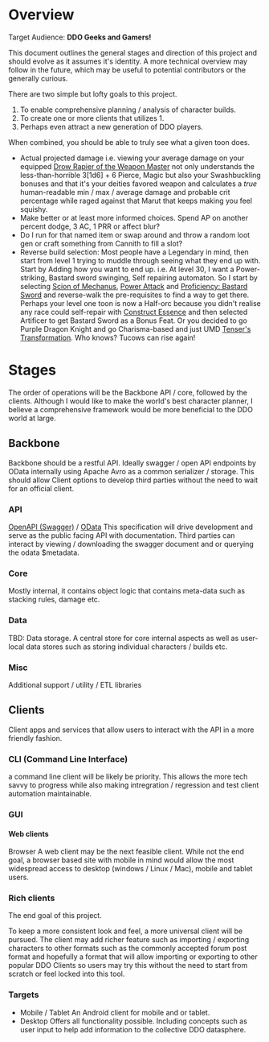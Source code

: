 # Overview

Target Audience: **DDO Geeks and Gamers!**

This document outlines the general stages and direction of this project and should evolve as it assumes it's identity.
A more technical overview may follow in the future, which may be useful to potential contributors or the generally curious.

There are two simple but lofty goals to this project.

1. To enable comprehensive planning / analysis of character builds.
2. To create one or more clients that utilizes 1.
3. Perhaps even attract a new generation of DDO players.

When combined, you should be able to truly see what a given toon does.

-   Actual projected damage
    i.e. viewing your average damage on your equipped [Drow Rapier of the Weapon Master](https://ddowiki.com/page/Item:Drow_Rapier_of_the_Weapon_Master)
    not only understands the less-than-horrible 3[1d6] + 6 Pierce, Magic but
    also your Swashbuckling bonuses and that it's your deities favored weapon
    and calculates a _true_ human-readable min / max / average damage and
    probable crit percentage while raged against that Marut that keeps
    making you feel squishy.
-   Make better or at least more informed choices. Spend AP on another
    percent dodge, 3 AC, 1 PRR or affect blur?
-   Do I run for that named item or swap around and throw a random loot
    gen or craft something from Cannith to fill a slot?
-   Reverse build selection: Most people have a Legendary in mind, then
    start from level 1 trying to muddle through seeing what they end up with.
    Start by Adding how you want to end up.
    i.e. At level 30, I want a Power-striking, Bastard sword swinging, Self
    repairing automaton. So I start by selecting
    [Scion of Mechanus](https://ddowiki.com/page/Scion_of_Mechanus),
    [Power Attack](https://ddowiki.com/page/Power_Attack) and
    [Proficiency: Bastard Sword](https://ddowiki.com/page/Proficiency:_Bastard_Sword)
    and reverse-walk the pre-requisites to find a way to get there. Perhaps
    your level one toon is now a Half-orc because you didn't realise any race
    could self-repair with [Construct Essence](https://ddowiki.com/page/Construct_Essence)
    and then selected Artificer to get Bastard Sword as a Bonus Feat. Or you
    decided to go Purple Dragon Knight and go Charisma-based and just UMD
    [Tenser's Transformation](https://ddowiki.com/page/Tenser%27s_Transformation).
    Who knows? Tucows can rise again!

# Stages

The order of operations will be the Backbone API / core, followed by the clients. Although I would like to make the world's best character planner, I believe a comprehensive framework would be more beneficial to the DDO world at large.

## Backbone

Backbone should be a restful API. Ideally swagger / open API endpoints by OData internally using Apache Avro as a common serializer / storage. This should allow
Client options to develop third parties without the need to wait for an official client.

### API

[OpenAPI (Swagger)](https://www.openapis.org/) / [OData](https://www.odata.org/)
This specification will drive development and serve as the public facing API with documentation.
Third parties can interact by viewing / downloading the swagger document and or querying the odata $metadata.

### Core

Mostly internal, it contains object logic that contains meta-data such as stacking rules, damage etc.

### Data

TBD: Data storage. A central store for core internal aspects as well as user-local data stores such as storing individual characters / builds etc.

### Misc

Additional support / utility / ETL libraries

## Clients

Client apps and services that allow users to interact with the API in a more friendly fashion.

### CLI (Command Line Interface)

a command line client will be likely be priority. This allows the more tech savvy to progress while also making intregration / regression and test client automation maintainable.

### GUI

#### Web clients

Browser
A web client may be the next feasible client. While not the end goal, a browser based site with mobile in mind would allow the most widespread access to desktop (windows / Linux / Mac), mobile and tablet users.

### Rich clients

The end goal of this project.

To keep a more consistent look and feel, a more universal client will be pursued. The client may add richer feature such as importing / exporting characters to other formats such as the commonly accepted forum post format and hopefully a format that will allow importing or exporting to other popular DDO Clients so users may try this without the need to start from scratch or feel locked into this tool.

### Targets

-   Mobile / Tablet
    An Android client for mobile and or tablet.
-   Desktop
    Offers all functionality possible. Including concepts such as user input to help add information to the collective DDO datasphere.
